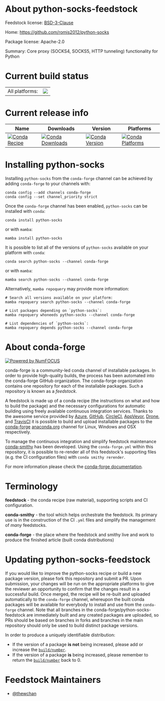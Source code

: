 About python-socks-feedstock
============================

Feedstock license: [BSD-3-Clause](https://github.com/conda-forge/python-socks-feedstock/blob/main/LICENSE.txt)

Home: https://github.com/romis2012/python-socks

Package license: Apache-2.0

Summary: Core proxy (SOCKS4, SOCKS5, HTTP tunneling) functionality for Python

Current build status
====================


<table><tr><td>All platforms:</td>
    <td>
      <a href="https://dev.azure.com/conda-forge/feedstock-builds/_build/latest?definitionId=17111&branchName=main">
        <img src="https://dev.azure.com/conda-forge/feedstock-builds/_apis/build/status/python-socks-feedstock?branchName=main">
      </a>
    </td>
  </tr>
</table>

Current release info
====================

| Name | Downloads | Version | Platforms |
| --- | --- | --- | --- |
| [![Conda Recipe](https://img.shields.io/badge/recipe-python--socks-green.svg)](https://anaconda.org/conda-forge/python-socks) | [![Conda Downloads](https://img.shields.io/conda/dn/conda-forge/python-socks.svg)](https://anaconda.org/conda-forge/python-socks) | [![Conda Version](https://img.shields.io/conda/vn/conda-forge/python-socks.svg)](https://anaconda.org/conda-forge/python-socks) | [![Conda Platforms](https://img.shields.io/conda/pn/conda-forge/python-socks.svg)](https://anaconda.org/conda-forge/python-socks) |

Installing python-socks
=======================

Installing `python-socks` from the `conda-forge` channel can be achieved by adding `conda-forge` to your channels with:

```
conda config --add channels conda-forge
conda config --set channel_priority strict
```

Once the `conda-forge` channel has been enabled, `python-socks` can be installed with `conda`:

```
conda install python-socks
```

or with `mamba`:

```
mamba install python-socks
```

It is possible to list all of the versions of `python-socks` available on your platform with `conda`:

```
conda search python-socks --channel conda-forge
```

or with `mamba`:

```
mamba search python-socks --channel conda-forge
```

Alternatively, `mamba repoquery` may provide more information:

```
# Search all versions available on your platform:
mamba repoquery search python-socks --channel conda-forge

# List packages depending on `python-socks`:
mamba repoquery whoneeds python-socks --channel conda-forge

# List dependencies of `python-socks`:
mamba repoquery depends python-socks --channel conda-forge
```


About conda-forge
=================

[![Powered by
NumFOCUS](https://img.shields.io/badge/powered%20by-NumFOCUS-orange.svg?style=flat&colorA=E1523D&colorB=007D8A)](https://numfocus.org)

conda-forge is a community-led conda channel of installable packages.
In order to provide high-quality builds, the process has been automated into the
conda-forge GitHub organization. The conda-forge organization contains one repository
for each of the installable packages. Such a repository is known as a *feedstock*.

A feedstock is made up of a conda recipe (the instructions on what and how to build
the package) and the necessary configurations for automatic building using freely
available continuous integration services. Thanks to the awesome service provided by
[Azure](https://azure.microsoft.com/en-us/services/devops/), [GitHub](https://github.com/),
[CircleCI](https://circleci.com/), [AppVeyor](https://www.appveyor.com/),
[Drone](https://cloud.drone.io/welcome), and [TravisCI](https://travis-ci.com/)
it is possible to build and upload installable packages to the
[conda-forge](https://anaconda.org/conda-forge) [anaconda.org](https://anaconda.org/)
channel for Linux, Windows and OSX respectively.

To manage the continuous integration and simplify feedstock maintenance
[conda-smithy](https://github.com/conda-forge/conda-smithy) has been developed.
Using the ``conda-forge.yml`` within this repository, it is possible to re-render all of
this feedstock's supporting files (e.g. the CI configuration files) with ``conda smithy rerender``.

For more information please check the [conda-forge documentation](https://conda-forge.org/docs/).

Terminology
===========

**feedstock** - the conda recipe (raw material), supporting scripts and CI configuration.

**conda-smithy** - the tool which helps orchestrate the feedstock.
                   Its primary use is in the construction of the CI ``.yml`` files
                   and simplify the management of *many* feedstocks.

**conda-forge** - the place where the feedstock and smithy live and work to
                  produce the finished article (built conda distributions)


Updating python-socks-feedstock
===============================

If you would like to improve the python-socks recipe or build a new
package version, please fork this repository and submit a PR. Upon submission,
your changes will be run on the appropriate platforms to give the reviewer an
opportunity to confirm that the changes result in a successful build. Once
merged, the recipe will be re-built and uploaded automatically to the
`conda-forge` channel, whereupon the built conda packages will be available for
everybody to install and use from the `conda-forge` channel.
Note that all branches in the conda-forge/python-socks-feedstock are
immediately built and any created packages are uploaded, so PRs should be based
on branches in forks and branches in the main repository should only be used to
build distinct package versions.

In order to produce a uniquely identifiable distribution:
 * If the version of a package **is not** being increased, please add or increase
   the [``build/number``](https://docs.conda.io/projects/conda-build/en/latest/resources/define-metadata.html#build-number-and-string).
 * If the version of a package **is** being increased, please remember to return
   the [``build/number``](https://docs.conda.io/projects/conda-build/en/latest/resources/define-metadata.html#build-number-and-string)
   back to 0.

Feedstock Maintainers
=====================

* [@thewchan](https://github.com/thewchan/)

